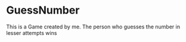 # GuessNumber
This is a Game created by me. The person who guesses the number in lesser attempts wins
